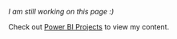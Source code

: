 *I am still working on this page :)*

Check out [Power BI Projects](https://github.com/hema-segar/Power-BI-Projects) to view my content.
